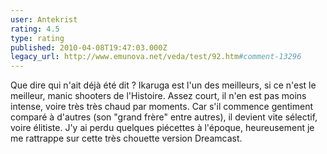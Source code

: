 ```yaml
---
user: Antekrist
rating: 4.5
type: rating
published: 2010-04-08T19:47:03.000Z
legacy_url: http://www.emunova.net/veda/test/92.htm#comment-13296
---
```

Que dire qui n'ait déjà été dit ? Ikaruga est l'un des meilleurs, si ce n'est le meilleur, manic shooters de l'Histoire. Assez court, il n'en est pas moins intense, voire très très chaud par moments. Car s'il commence gentiment comparé à d'autres (son "grand frère" entre autres), il devient vite sélectif, voire élitiste. J'y ai perdu quelques piécettes à l'époque, heureusement je me rattrappe sur cette très chouette version Dreamcast.